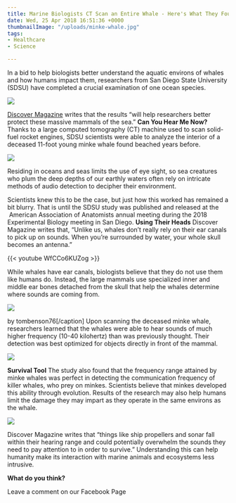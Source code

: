 ```yaml
---
title: Marine Biologists CT Scan an Entire Whale - Here's What They Found
date: Wed, 25 Apr 2018 16:51:36 +0000
thumbnailImage: "/uploads/minke-whale.jpg"
tags:
- Healthcare
- Science

---
```

In a bid to help biologists better understand the aquatic environs of whales and how humans impact them, researchers from San Diego State University (SDSU) have completed a crucial examination of one ocean species.

[![](http://newsattorneys.staging.wpengine.com/wp-content/uploads/2018/04/minke-whale.jpg)](http://newsattorneys.staging.wpengine.com/wp-content/uploads/2018/04/minke-whale.jpg)

[Discover Magazine](http://blogs.discovermagazine.com/d-brief/2018/04/23/minke-whale-ct-scan-hearing-ears/#.WuCWVMgvyUl) writes that the results “will help researchers better protect these massive mammals of the sea.” **Can You Hear Me Now?** Thanks to a large computed tomography (CT) machine used to scan solid-fuel rocket engines, SDSU scientists were able to analyze the interior of a deceased 11-foot young minke whale found beached years before.

[![](http://newsattorneys.staging.wpengine.com/wp-content/uploads/2018/04/minke-whale2-1024x512.jpg)](http://newsattorneys.staging.wpengine.com/wp-content/uploads/2018/04/minke-whale2.jpg)

Residing in oceans and seas limits the use of eye sight, so sea creatures who plum the deep depths of our earthly waters often rely on intricate methods of audio detection to decipher their environment.

Scientists knew this to be the case, but just how this worked has remained a bit blurry. That is until the SDSU study was published and released at the  American Association of Anatomists annual meeting during the 2018 Experimental Biology meeting in San Diego. **Using Their Heads** Discover Magazine writes that, “Unlike us, whales don’t really rely on their ear canals to pick up on sounds. When you’re surrounded by water, your whole skull becomes an antenna.”

{{< youtube WfCCo6KUZog >}}

While whales have ear canals, biologists believe that they do not use them like humans do. Instead, the large mammals use specialized inner and middle ear bones detached from the skull that help the whales determine where sounds are coming from.

[![](http://newsattorneys.staging.wpengine.com/wp-content/uploads/2018/04/minke-whale-breaching-1024x819.jpg)](http://newsattorneys.staging.wpengine.com/wp-content/uploads/2018/04/minke-whale-breaching.jpg)

by tombenson76\[/caption\] Upon scanning the deceased minke whale, researchers learned that the whales were able to hear sounds of much higher frequency (10-40 kilohertz) than was previously thought. Their detection was best optimized for objects directly in front of the mammal.

[![](http://newsattorneys.staging.wpengine.com/wp-content/uploads/2018/04/minke.jpg)](http://newsattorneys.staging.wpengine.com/wp-content/uploads/2018/04/minke.jpg)

**Survival Tool** The study also found that the frequency range attained by minke whales was perfect in detecting the communication frequency of killer whales, who prey on minkes. Scientists believe that minkes developed this ability through evolution. Results of the research may also help humans limit the damage they may impart as they operate in the same environs as the whale.

[![](http://newsattorneys.staging.wpengine.com/wp-content/uploads/2018/04/minke-whale-diving-1024x753.jpg)](http://newsattorneys.staging.wpengine.com/wp-content/uploads/2018/04/minke-whale-diving.jpg)

Discover Magazine writes that “things like ship propellers and sonar fall within their hearing range and could potentially overwhelm the sounds they need to pay attention to in order to survive.” Understanding this can help humanity make its interaction with marine animals and ecosystems less intrusive.

**What do you think?**

Leave a comment on our Facebook Page
